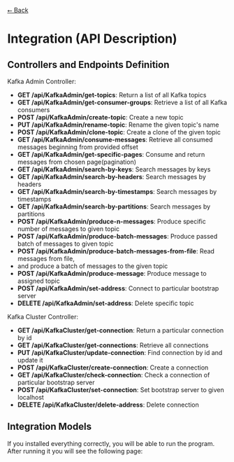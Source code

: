 [⭠ Back](README.md)
# Integration (API Description)
## Controllers and Endpoints Definition

Kafka Admin Controller:
- **GET /api/KafkaAdmin/get-topics**: Return a list of all Kafka topics
- **GET /api/KafkaAdmin/get-consumer-groups**: Retrieve a list of all Kafka consumers
- **POST /api/KafkaAdmin/create-topic**: Create a new topic
- **PUT /api/KafkaAdmin/rename-topic**: Rename the given topic's name
- **POST /api/KafkaAdmin/clone-topic**: Create a clone of the given topic
- **GET /api/KafkaAdmin/consume-messages**: Retrieve all consumed messages beginning from provided offset
- **GET /api/KafkaAdmin/get-specific-pages**: Consume and return messages from chosen page(pagination)
- **GET /api/KafkaAdmin/search-by-keys**: Search messages by keys
- **GET /api/KafkaAdmin/search-by-headers**: Search messages by headers
- **GET /api/KafkaAdmin/search-by-timestamps**: Search messages by timestamps
- **GET /api/KafkaAdmin/search-by-partitions**: Search messages by partitions
- **POST /api/KafkaAdmin/produce-n-messages**: Produce specific number of messages to given topic
- **POST /api/KafkaAdmin/produce-batch-messages**: Produce passed batch of messages to given topic
- **POST /api/KafkaAdmin/produce-batch-messages-from-file**: Read messages from file,
- and produce a batch of messages to the given topic
- **POST /api/KafkaAdmin/produce-message**: Produce message to assigned topic
- **POST /api/KafkaAdmin/set-address**: Connect to particular bootstrap server
- **DELETE /api/KafkaAdmin/set-address**: Delete specific topic

Kafka Cluster Controller:
- **GET /api/KafkaCluster/get-connection**: Return a particular connection by id
- **GET /api/KafkaCluster/get-connections**: Retrieve all connections
- **PUT /api/KafkaCluster/update-connection**: Find connection by id and update it
- **POST /api/KafkaCluster/create-connection**: Create a connection
- **GET /api/KafkaCluster/check-connection**: Check a connection of particular bootstrap server
- **POST /api/KafkaCluster/set-connection**: Set bootstrap server to given localhost
- **DELETE /api/KafkaCluster/delete-address**: Delete connection


## Integration Models
If you installed everything correctly, you will be able to run the program. After running it you will see the following page:
